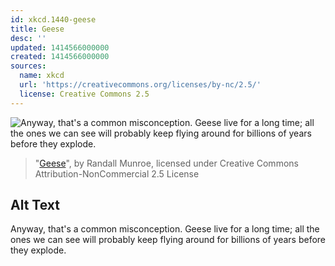 ```yaml
---
id: xkcd.1440-geese
title: Geese
desc: ''
updated: 1414566000000
created: 1414566000000
sources:
  name: xkcd
  url: 'https://creativecommons.org/licenses/by-nc/2.5/'
  license: Creative Commons 2.5
---
```

![Anyway, that's a common misconception. Geese live for a long time; all the ones we can see will probably keep flying around for billions of years before they explode.](https://imgs.xkcd.com/comics/geese.png)
> "[Geese](https://xkcd.com/1440/)", by Randall Munroe, licensed under Creative Commons Attribution-NonCommercial 2.5 License

## Alt Text
Anyway, that's a common misconception. Geese live for a long time; all the ones we can see will probably keep flying around for billions of years before they explode.
